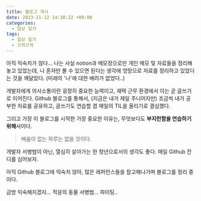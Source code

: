 ```yaml
---
title: 블로그 개시
date: 2023-11-12 14:38:22 +09:00
categories:
  - 일상 일기
tags:
  - 일상 일기
  - 끄적끄적
---
```



아직 익숙치가 않다... 나는 사실 notion과 메모장으로만 개인 메모 및 자료들을 정리해놓고 있었는데, 나 혼자만 볼 수 있으면 된다는 생각에 엉망으로 자료를 정리하고 있었다는 것을 깨달았다. (미래의 '나'에 대한 배려가 없었다..)

개발자에게 의사소통이란 굉장히 중요한 능력이고, 재택 근무 환경에서 이는 곧 글쓰기로 이어진다. Github 블로그를 통해서, (지금은 내가 제일 주니어지만) 조금씩 내가 공부한 자료를 공유하고, 글쓰기도 연습할 겸 매일의 TIL을 올리기로 결심했다.

그리고 가장 이 블로그를 시작한 가장 중요한 이유는,
무엇보다도 **부지런함을 연습하기 위해**서이다.

> 배움이 없는 하루는 없을 것이다.

개발자 서병범이 아닌, 열심히 살아가는 한 청년으로서의 생각도 좋다. 매일 Github 잔디를 심어보자.

아직 Github 블로그에 익숙치 않아, 많은 레퍼런스들을 참고해나가며 블로그를 정리 중이다.

금방 익숙해지겠지... 적응의 동물 서병범... 파이팅..


